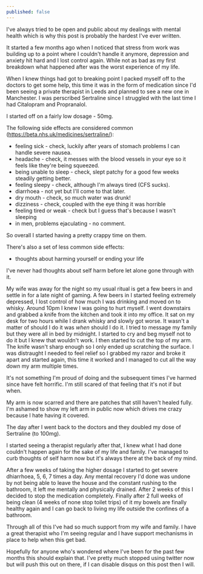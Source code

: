 ```yaml
---
published: false
---
```

I've always tried to be open and public about my dealings with mental health which is why this post is probably the hardest I've ever written.

It started a few months ago when I noticed that stress from work was building up to a point where I couldn't handle it anymore, depression and anxiety hit hard and I lost control again. While not as bad as my first breakdown what happened after was the worst experience of my life.

When I knew things had got to breaking point I packed myself off to the doctors to get some help, this time it was in the form of medication since I'd been seeing a private therapist in Leeds and planned to see a new one in Manchester. I was perscribed Sertraline since I struggled with the last time I had Citalopram and Propranalol.

I started off on a fairly low dosage - 50mg.

The following side effects are considered common (https://beta.nhs.uk/medicines/sertraline/):

* feeling sick - check, luckily after years of stomach problems I can handle severe nausea.
* headache - check, it messes with the blood vessels in your eye so it feels like they're being squeezed.
* being unable to sleep - check, slept patchy for a good few weeks steadily getting better.
* feeling sleepy - check, although I'm always tired (CFS sucks).
* diarrhoea - not yet but I'll come to that later.
* dry mouth - check, so much water was drunk!
* dizziness - check, coupled with the eye thing it was horrible
* feeling tired or weak - check but I guess that's because I wasn't sleeping
* in men, problems ejaculating - no comment.

So overall I started having a pretty crappy time on them.

There's also a set of less common side effects:

* thoughts about harming yourself or ending your life

I've never had thoughts about self harm before let alone gone through with it.

My wife was away for the night so my usual ritual is get a few beers in and settle in for a late night of gaming. A few beers in I started feeling extremely depressed, I lost control of how much I was drinking and moved on to whisky. Around 10pm I knew I was going to hurt myself. I went downstairs and grabbed a knife from the kitchen and took it into my office. It sat on my desk for two hours while I drank whisky and slowly got worse. It wasn't a matter of should I do it was *when* should I do it. I tried to message my family but they were all in bed by midnight. I started to cry and beg myself not to do it but I knew that wouldn't work. I then started to cut the top of my arm. The knife wasn't sharp enough so I only ended up scratching the surface. I was distraught I needed to feel relief so I grabbed my razor and broke it apart and started again, this time it worked and I managed to cut all the way down my arm multiple times.

It's not something I'm proud of doing and the subsequent times I've harmed since have felt horrific. I'm still scared of that feeling that it's not if but when. 

My arm is now scarred and there are patches that still haven't healed fully. I'm ashamed to show my left arm in public now which drives me crazy because I hate having it covered.

The day after I went back to the doctors and they doubled my dose of Sertraline (to 100mg).

I started seeing a therapist regularly after that, I knew what I had done couldn't happen again for the sake of my life and family. I've managed to curb thoughts of self harm now but it's always there at the back of my mind.

After a few weeks of taking the higher dosage I started to get severe dhiarrhoea, 5, 6, 7 times a day. Any mental recovery I'd done was undone by not being able to leave the house and the constant rushing to the bathroom, it left me mentally and physically drained. After 2 weeks of this I decided to stop the medication completely. Finally after 2 full weeks of being clean (4 weeks of none stop toilet trips) of it my bowels are finally healthy again and I can go back to living my life outside the confines of a bathroom.

Through all of this I've had so much support from my wife and family. I have a great therapist who I'm seeing regular and I have support mechanisms in place to help when this get bad.

Hopefully for anyone who's wondered where I've been for the past few months this should explain that. I've pretty much stopped using twitter now but will push this out on there, if I can disable disqus on this post then I will.
